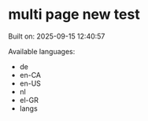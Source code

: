 # multi page new test



Built on: 2025-09-15 12:40:57

Available languages:
- de
- en-CA
- en-US
- nl
- el-GR
- langs

